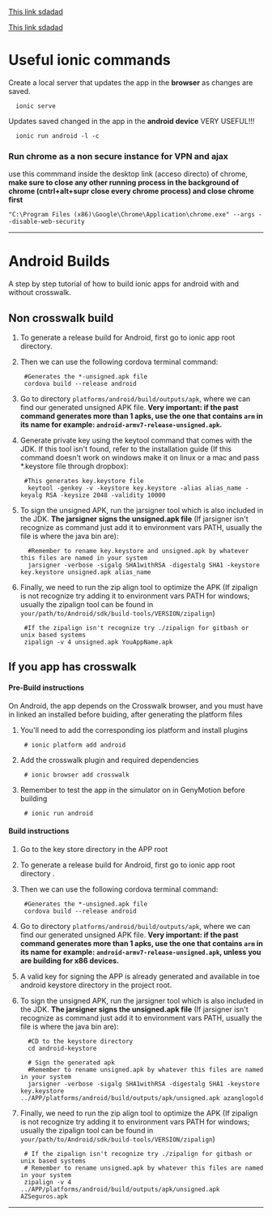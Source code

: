 [This link sdadad](myapp://example.com/) 

[This link sdadad](http://example/) 


# Useful ionic commands

Create a local server that updates the app in the **browser** as changes are saved.
  
      ionic serve 
      
Updates saved changed in the app in the **android device** VERY USEFUL!!!
  
      ionic run android -l -c

### Run chrome as a non secure instance for VPN and ajax

use this commmand inside the desktop link (acceso directo) of chrome, **make sure to close any other running process in the background of chrome (cntrl+alt+supr close every chrome process) and close chrome first**

    "C:\Program Files (x86)\Google\Chrome\Application\chrome.exe" --args --disable-web-security


-------------------------------------------

# Android Builds

A step by step tutorial of how to build ionic apps for android with and without crosswalk.

## Non crosswalk build


1. To generate a release build for Android, first go to ionic app root directory.

2. Then we can use the following cordova terminal command:

        #Generates the *-unsigned.apk file
        cordova build --release android

3. Go to directory `platforms/android/build/outputs/apk`, where we can find our generated unsigned APK file.
**Very important: if the past command generates more than 1 apks, use the one that contains `arm` in its name for example: `android-armv7-release-unsigned.apk`.**

4. Generate private key using the keytool command that comes with the JDK. If this tool isn't found, refer to the installation guide (If this command doesn't work on windows make it on linux or a mac and pass *.keystore file through dropbox):

        #This generates key.keystore file
         keytool -genkey -v -keystore key.keystore -alias alias_name -keyalg RSA -keysize 2048 -validity 10000

5. To sign the unsigned APK, run the jarsigner tool which is also included in the JDK. **The jarsigner signs the unsigned.apk file** (If jarsigner isn't recognize as command just add it to environment vars PATH, usually the file is where the java bin are):

         #Remember to rename key.keystore and unsigned.apk by whatever this files are named in your system
         jarsigner -verbose -sigalg SHA1withRSA -digestalg SHA1 -keystore key.keystore unsigned.apk alias_name

6. Finally, we need to run the zip align tool to optimize the APK (If zipalign is not recognize try adding it to environment vars PATH for windows; usually the zipalign tool can be found in `your/path/to/Android/sdk/build-tools/VERSION/zipalign`)
    
        #If the zipalign isn't recognize try ./zipalign for gitbash or unix based systems 
        zipalign -v 4 unsigned.apk YouAppName.apk

## If you app has crosswalk

#### Pre-Build instructions

On Android, the app depends on the Crosswalk browser, and you must have in linked an installed before buiding, after generating the platform files

1. You'll need to add the corresponding ios platform and install plugins

    	# ionic platform add android
	
2. Add the crosswalk plugin and required dependencies

    	# ionic browser add crosswalk

3. Remember to test the app in the simulator on in GenyMotion before building

    	# ionic run android

#### Build instructions

1. Go to the key store directory in the APP root

1. To generate a release build for Android, first go to ionic app root directory .

2. Then we can use the following cordova terminal command:

        #Generates the *-unsigned.apk file
        cordova build --release android

3. Go to directory `platforms/android/build/outputs/apk`, where we can find our generated unsigned APK file.
**Very important: if the past command generates more than 1 apks, use the one that contains `arm` in its name for example: `android-armv7-release-unsigned.apk`, unless you are building for x86 devices.**

4. A valid key for signing the APP is already generated and available in toe android keystore directory in the project root.

5. To sign the unsigned APK, run the jarsigner tool which is also included in the JDK. **The jarsigner signs the unsigned.apk file** (If jarsigner isn't recognize as command just add it to environment vars PATH, usually the file is where the java bin are):

         #CD to the keystore directory
         cd android-keystore
         
         # Sign the generated apk
         #Remember to rename unsigned.apk by whatever this files are named in your system
         jarsigner -verbose -sigalg SHA1withRSA -digestalg SHA1 -keystore key.keystore ../APP/platforms/android/build/outputs/apk/unsigned.apk azanglogold

6. Finally, we need to run the zip align tool to optimize the APK (If zipalign is not recognize try adding it to environment vars PATH for windows; usually the zipalign tool can be found in `your/path/to/Android/sdk/build-tools/VERSION/zipalign`)
    
        # If the zipalign isn't recognize try ./zipalign for gitbash or unix based systems
        # Remember to rename unsigned.apk by whatever this files are named in your system
        zipalign -v 4 ../APP/platforms/android/build/outputs/apk/unsigned.apk AZSeguros.apk


----------------------------------------------------------
